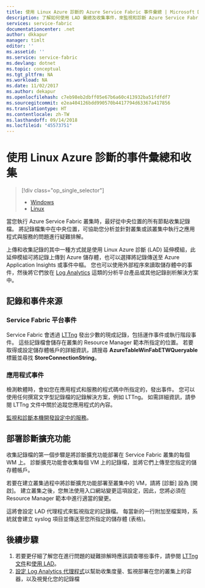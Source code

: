 ```yaml
---
title: 使用 Linux Azure 診斷的 Azure Service Fabric 事件彙總 | Microsoft Docs
description: 了解如何使用 LAD 彙總及收集事件，來監視和診斷 Azure Service Fabric 叢集。
services: service-fabric
documentationcenter: .net
author: dkkapur
manager: timlt
editor: ''
ms.assetid: ''
ms.service: service-fabric
ms.devlang: dotnet
ms.topic: conceptual
ms.tgt_pltfrm: NA
ms.workload: NA
ms.date: 11/02/2017
ms.author: dekapur
ms.openlocfilehash: c7eb98eb2dbff05e67b6a60c413932ba51fdfdf7
ms.sourcegitcommit: e2ea404126bdd990570b4417794d63367a417856
ms.translationtype: HT
ms.contentlocale: zh-TW
ms.lasthandoff: 09/14/2018
ms.locfileid: "45573751"
---
```

# <a name="event-aggregation-and-collection-using-linux-azure-diagnostics"></a>使用 Linux Azure 診斷的事件彙總和收集
> [!div class="op_single_selector"]
> * [Windows](service-fabric-diagnostics-event-aggregation-wad.md)
> * [Linux](service-fabric-diagnostics-event-aggregation-lad.md)
>
>

當您執行 Azure Service Fabric 叢集時，最好從中央位置的所有節點收集記錄檔。 將記錄檔集中在中央位置，可協助您分析並針對叢集或該叢集中執行之應用程式與服務的問題進行疑難排解。

上傳和收集記錄的其中一種方式就是使用 Linux Azure 診斷 (LAD) 延伸模組，此延伸模組可將記錄上傳到 Azure 儲存體，也可以選擇將記錄傳送至 Azure Application Insights 或事件中樞。 您也可以使用外部程序來讀取儲存體中的事件，然後將它們放在 [Log Analytics](../log-analytics/log-analytics-service-fabric.md) 這類的分析平台產品或其他記錄剖析解決方案中。

## <a name="log-and-event-sources"></a>記錄和事件來源

### <a name="service-fabric-platform-events"></a>Service Fabric 平台事件
Service Fabric 會透過 [LTTng](http://lttng.org) 發出少數的現成記錄，包括運作事件或執行階段事件。 這些記錄檔會儲存在叢集的 Resource Manager 範本所指定的位置。 若要取得或設定儲存體帳戶的詳細資訊，請搜尋 **AzureTableWinFabETWQueryable** 標籤並尋找 **StoreConnectionString**。

### <a name="application-events"></a>應用程式事件
 檢測軟體時，會如您在應用程式和服務的程式碼中所指定的，發出事件。 您可以使用任何撰寫文字型記錄檔的記錄解決方案，例如 LTTng。 如需詳細資訊，請參閱 LTTng 文件中關於追蹤您應用程式的內容。

[監視和診斷本機開發設定中的服務](service-fabric-diagnostics-how-to-monitor-and-diagnose-services-locally-linux.md)。

## <a name="deploy-the-diagnostics-extension"></a>部署診斷擴充功能
收集記錄檔的第一個步驟是將診斷擴充功能部署在 Service Fabric 叢集的每個 WM 上。 診斷擴充功能會收集每個 VM 上的記錄檔，並將它們上傳至您指定的儲存體帳戶。 

若要在建立叢集過程中將診斷擴充功能部署至叢集中的 VM，請將 [診斷] 設為 [開啟]。 建立叢集之後，您無法使用入口網站變更這項設定，因此，您將必須在 Resource Manager 範本中進行適當的變更。

這將會設定 LAD 代理程式來監視指定的記錄檔。 每當新的一行附加至檔案時，系統就會建立 syslog 項目並傳送至您所指定的儲存體 (表格)。


## <a name="next-steps"></a>後續步驟

1. 若要更仔細了解您在進行問題的疑難排解時應該調查哪些事件，請參閱 [LTTng 文件](http://lttng.org/docs)和[使用 LAD](https://docs.microsoft.com/azure/virtual-machines/extensions/diagnostics-linux)。
2. [設定 Log Analytics 代理程式](service-fabric-diagnostics-event-analysis-oms.md)以幫助收集度量、監視部署在您的叢集上的容器，以及視覺化您的記錄檔 
